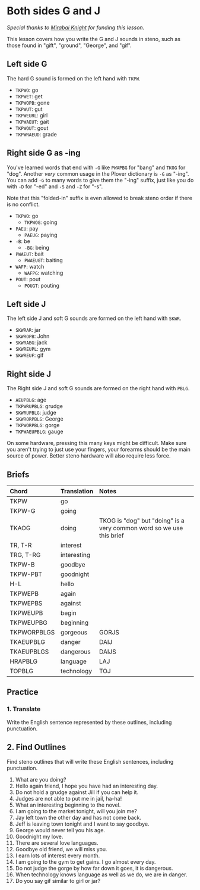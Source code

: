 # Both sides G and J

_Special thanks to _[_Mirabai Knight_](http://stenoknight.com)_ for funding this lesson._

This lesson covers how you write the G and J sounds in steno, such as those found in "gift", "ground", "George", and "gif".

## Left side G

The hard G sound is formed on the left hand with `TKPW`.

<Steno-Display labels="all" stroke="G" />

- `TKPWO`: go
- `TKPWET`: get
- `TKPWOPB`: gone
- `TKPWUT`: gut
- `TKPWEURL`: girl
- `TKPWAEUT`: gait
- `TKPWOUT`: gout
- `TKPWRAEUD`: grade

## Right side G as -ing

You've learned words that end with `-G` like `PWAPBG` for "bang" and `TKOG` for "dog". Another _very_ common usage in the Plover dictionary is `-G` as "-ing". You can add `-G` to many words to give them the "-ing" suffix, just like you do with `-D` for "-ed" and `-S` and `-Z` for "-s".

<Steno-Display labels="all" stroke="-G" />

Note that this "folded-in" suffix is even allowed to break steno order if there is no conflict.

- `TKPWO`: go
  - `TKPWOG`: going
- `PAEU`: pay
  - `PAEUG`: paying
- `-B`: be
  - `-BG`: being
- `PWAEUT`: bait
  - `PWAEUGT`: baiting
- `WAFP`: watch
  - `WAFPG`: watching
- `POUT`: pout
  - `POUGT`: pouting

## Left side J

The left side J and soft G sounds are formed on the left hand with `SKWR`.

<Steno-Display labels="all" stroke="J" />

- `SKWRAR`: jar
- `SKWROPB`: John
- `SKWRABG`: jack
- `SKWREUPL`: gym
- `SKWREUF`: gif

## Right side J

The Right side J and soft G sounds are formed on the right hand with `PBLG`.

<Steno-Display labels="all" stroke="-J" />

- `AEUPBLG`: age
- `TKPWRUPBLG`: grudge
- `SKWRUPBLG`: judge
- `SKWRORPBLG`: George
- `TKPWORPBLG`: gorge
- `TKPWAEUPBLG`: gauge

On some hardware, pressing this many keys might be difficult. Make sure you aren't trying to just use your fingers, your forearms should be the main source of power. Better steno hardware will also require less force.

## Briefs

| Chord       | Translation | Notes                                                                |
| :---------- | :---------- | :------------------------------------------------------------------- |
| TKPW        | go          |                                                                      |
| TKPW-G      | going       |                                                                      |
| TKAOG       | doing       | TKOG is "dog" but "doing" is a very common word so we use this brief |
| TR, T-R     | interest    |                                                                      |
| TRG, T-RG   | interesting |                                                                      |
| TKPW-B      | goodbye     |                                                                      |
| TKPW-PBT    | goodnight   |                                                                      |
| H-L         | hello       |                                                                      |
| TKPWEPB     | again       |                                                                      |
| TKPWEPBS    | against     |                                                                      |
| TKPWEUPB    | begin       |                                                                      |
| TKPWEUPBG   | beginning   |                                                                      |
| TKPWORPBLGS | gorgeous    | GORJS                                                                |
| TKAEUPBLG   | danger      | DAIJ                                                                 |
| TKAEUPBLGS  | dangerous   | DAIJS                                                                |
| HRAPBLG     | language    | LAJ                                                                  |
| TOPBLG      | technology  | TOJ                                                                  |

## Practice

### 1. Translate

Write the English sentence represented by these outlines, including punctuation.

## 2. Find Outlines

Find steno outlines that will write these English sentences, including punctuation.

1. What are you doing?
2. Hello again friend, I hope you have had an interesting day.
3. Do not hold a grudge against Jill if you can help it.
4. Judges are not able to put me in jail, ha-ha!
5. What an interesting beginning to the novel.
6. I am going to the market tonight, will you join me?
7. Jay left town the other day and has not come back.
8. Jeff is leaving town tonight and I want to say goodbye.
9. George would never tell you his age.
10. Goodnight my love.
11. There are several love languages.
12. Goodbye old friend, we will miss you.
13. I earn lots of interest every month.
14. I am going to the gym to get gains. I go almost every day.
15. Do not judge the gorge by how far down it goes, it is dangerous.
16. When technology knows language as well as we do, we are in danger.
17. Do you say gif similar to girl or jar?
